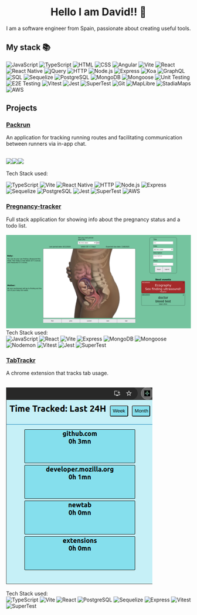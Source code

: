 <h1 align="center">Hello I am David!! 👋</h1>

<p align="center">I am a software engineer from Spain, passionate about creating useful tools.</p>


## My stack 📚
<picture>![JavaScript](https://img.shields.io/badge/JavaScript-F7DF1E?logo=javascript&logoColor=black)</picture>
<picture>![TypeScript](https://img.shields.io/badge/TypeScript-3178C6?logo=typescript&logoColor=white)</picture>
<picture>![HTML](https://img.shields.io/badge/HTML5-E34F26?logo=html5&logoColor=white)</picture>
<picture>![CSS](https://img.shields.io/badge/CSS3-1572B6?logo=css3&logoColor=white)</picture>
<picture>![Angular](https://img.shields.io/badge/Angular-DD0031?logo=angular&logoColor=white)</picture>
<picture>![Vite](https://img.shields.io/badge/-Vite-646CFF?logo=vite&logoColor=white)</picture>
<picture>![React](https://img.shields.io/badge/React-61DAFB?logo=react&logoColor=black)</picture>
<picture>![React Native](https://img.shields.io/badge/React_Native-20232A?logo=react&logoColor=61DAFB)</picture>
<picture>![jQuery](https://img.shields.io/badge/jQuery-0769AD?logo=jquery&logoColor=white)</picture>
<picture>![HTTP](https://img.shields.io/badge/HTTP-API-lightgrey)</picture>
<picture>![Node.js](https://img.shields.io/badge/Node.js-339933?logo=node.js&logoColor=white)</picture>
<picture>![Express](https://img.shields.io/badge/Express.js-000000?logo=express&logoColor=white)</picture>
<picture>![Koa](https://img.shields.io/badge/Koa.js-333333?logo=koa&logoColor=white)</picture>
<picture>![GraphQL](https://img.shields.io/badge/GraphQL-E10098?logo=graphql&logoColor=white)</picture>
<picture>![SQL](https://img.shields.io/badge/SQL-4479A1?logo=mysql&logoColor=white)</picture>
<picture>![Sequelize](https://img.shields.io/badge/Sequelize-020690?logo=Sequelize&logoColor=white)</picture>
<picture>![PostgreSQL](https://img.shields.io/badge/-PostgreSQL-336791?logo=postgresql&logoColor=white)</picture>
<picture>![MongoDB](https://img.shields.io/badge/MongoDB-47A248?logo=mongodb&logoColor=white)</picture>
<picture>![Mongoose](https://img.shields.io/badge/-Mongoose-880000?style=flat&logo=mongoose&logoColor=white)</picture>
<picture>![Unit Testing](https://img.shields.io/badge/Unit_Testing-6E40C9?logo=jest&logoColor=white)</picture>
<picture>![E2E Testing](https://img.shields.io/badge/E2E_Testing-5C2D91?logo=cypress&logoColor=white)</picture>
<picture>![Vitest](https://img.shields.io/badge/-Vitest-6E9F18?logo=vitest&logoColor=white)</picture>
<picture>![Jest](https://img.shields.io/badge/-Jest-C21325?logo=jest&logoColor=white)</picture>
<picture>![SuperTest](https://img.shields.io/badge/-SuperTest-333333?logoColor=white)</picture>
<picture>![Git](https://img.shields.io/badge/Git-F05032?logo=git&logoColor=white)</picture>
<picture>![MapLibre](https://img.shields.io/badge/-MapLibre-356fa)</picture>
<picture>![StadiaMaps](https://img.shields.io/badge/-StadiaMaps-8563ca)</picture>
<picture>![AWS](https://custom-icon-badges.demolab.com/badge/AWS-%23FF9900.svg?logo=aws&logoColor=white)</picture>

## Projects

### [Packrun](https://github.com/daiv/PackRun)
An application for tracking running routes and facilitating communication between runners via in-app chat.<br><br>

<p style="display: flex; ">
  <a href="https://github.com/daiv/PackRun"> <img style="width:30%; padding-right: 2%; height: auto" src="https://github.com/daiv/PackRun/blob/development/1.png"/></a>
  <a href="https://github.com/daiv/PackRun"> <img style="width:30%; padding-right: 2%; height: auto" src="https://github.com/daiv/PackRun/blob/development/2.png"/></a>
  <a href="https://github.com/daiv/PackRun"> <img style="width:30%; padding-right: 2%; height: auto" src="https://github.com/daiv/PackRun/blob/development/3.png"/></a>
</p>
Tech Stack used:<br>

<picture>![TypeScript](https://img.shields.io/badge/TypeScript-3178C6?logo=typescript&logoColor=white)</picture>
<picture>![Vite](https://img.shields.io/badge/-Vite-646CFF?logo=vite&logoColor=white)</picture>
<picture>![React Native](https://img.shields.io/badge/React_Native-20232A?logo=react&logoColor=61DAFB)</picture>
<picture>![HTTP](https://img.shields.io/badge/HTTP-API-lightgrey)</picture>
<picture>![Node.js](https://img.shields.io/badge/Node.js-339933?logo=node.js&logoColor=white)</picture>
<picture>![Express](https://img.shields.io/badge/Express.js-000000?logo=express&logoColor=white)</picture>
<picture>![Sequelize](https://img.shields.io/badge/Sequelize-020690?logo=Sequelize&logoColor=white)</picture>
<picture>![PostgreSQL](https://img.shields.io/badge/-PostgreSQL-336791?logo=postgresql&logoColor=white)</picture>
<picture>![Jest](https://img.shields.io/badge/-Jest-C21325?logo=jest&logoColor=white)</picture>
<picture>![SuperTest](https://img.shields.io/badge/-SuperTest-333333?logoColor=white)</picture>
<picture>![AWS](https://custom-icon-badges.demolab.com/badge/AWS-%23FF9900.svg?logo=aws&logoColor=white)</picture>
   

### [Pregnancy-tracker](https://github.com/daiv/pregnancy-tracker)
  Full stack application for showing info about the pregnancy status and a todo list.<br><br>
  <a href="https://github.com/daiv/pregnancy-tracker"><img src="https://github.com/daiv/pregnancy-tracker/blob/main/screen.png" /></a>
  Tech Stack used:<br>
  <picture>![JavaScript](https://img.shields.io/badge/JavaScript-F7DF1E?logo=javascript&logoColor=black)</picture>
    <picture>![React](https://img.shields.io/badge/React-61DAFB?logo=react&logoColor=black)</picture>
    <picture>![Vite](https://img.shields.io/badge/-Vite-646CFF?logo=vite&logoColor=white)</picture>
    <picture>![Express](https://img.shields.io/badge/Express.js-000000?logo=express&logoColor=white)</picture>
    <picture>![MongoDB](https://img.shields.io/badge/MongoDB-47A248?logo=mongodb&logoColor=white)</picture>
    <picture>![Mongoose](https://img.shields.io/badge/-Mongoose-880000?style=flat&logo=mongoose&logoColor=white)</picture>
    <picture>![Nodemon](https://img.shields.io/badge/-Nodemon-76D04B?style=flat&logo=nodemon&logoColor=white)</picture>
    <picture>![Vitest](https://img.shields.io/badge/-Vitest-6E9F18?logo=vitest&logoColor=white)</picture>
    <picture>![Jest](https://img.shields.io/badge/-Jest-C21325?logo=jest&logoColor=white)</picture>
    <picture>![SuperTest](https://img.shields.io/badge/-SuperTest-333333?logoColor=white)</picture>


### [TabTrackr](https://github.com/daiv/TabTrackr)
  
  A chrome extension that tracks tab usage. <br><br>
  
  <a href="https://github.com/daiv/TabTrackr"><img src="https://github.com/daiv/TabTrackr/blob/main/TabTrackr.png" /></a>
  
  Tech Stack used:<br>
  <picture>![TypeScript](https://img.shields.io/badge/TypeScript-3178C6?logo=typescript&logoColor=white)</picture>
  <picture>![Vite](https://img.shields.io/badge/-Vite-646CFF?logo=vite&logoColor=white)</picture>
  <picture>![React](https://img.shields.io/badge/React-61DAFB?logo=react&logoColor=black)</picture>
  <picture>![PostgreSQL](https://img.shields.io/badge/-PostgreSQL-336791?logo=postgresql&logoColor=white)</picture>
  <picture>![Sequelize](https://img.shields.io/badge/Sequelize-020690?logo=Sequelize&logoColor=white)</picture>
  <picture>![Express](https://img.shields.io/badge/Express.js-000000?logo=express&logoColor=white)</picture>
  <picture>![Vitest](https://img.shields.io/badge/-Vitest-6E9F18?logo=vitest&logoColor=white)</picture>
  <picture>![SuperTest](https://img.shields.io/badge/-SuperTest-333333?logoColor=white)</picture>



<!--
**daiv/daiv** is a ✨ _special_ ✨ repository because its `README.md` (this file) appears on your GitHub profile.

Here are some ideas to get you started:

- 🔭 I’m currently working on ...
- 🌱 I’m currently learning ...
- 👯 I’m looking to collaborate on ...
- 🤔 I’m looking for help with ...
- 💬 Ask me about ...
- 📫 How to reach me: ...
- 😄 Pronouns: ...
- ⚡ Fun fact: ...
-->

